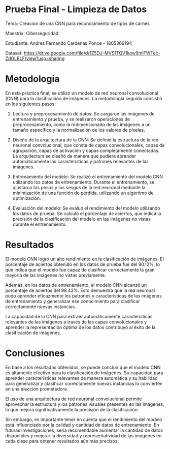 # Prueba Final - Limpieza de Datos
Tema: Creacion de una CNN para reconocimiento de tipos de carnes

Maestria: Ciberseguridad

Estudiante: Andres Fernando Cardenas Ponce - 1805369194

Dataset: https://drive.google.com/file/d/1Z5DJ-MVS1TQV1kow9mIFWTec-ZdOLRLF/view?usp=sharing

# Metodologia
En esta práctica final, se utilizó un modelo de red neuronal convolucional (CNN) para la clasificación de imágenes. La metodología seguida consistió en los siguientes pasos:

1. Lectura y preprocesamiento de datos: Se cargaron las imágenes de entrenamiento y prueba, y se realizaron operaciones de preprocesamiento, como la redimensionado de las imágenes a un tamaño específico y la normalización de los valores de píxeles.

2. Diseño de la arquitectura de la CNN: Se definió la estructura de la red neuronal convolucional, que consta de capas convolucionales, capas de agrupación, capas de activación y capas completamente conectadas. La arquitectura se diseñó de manera que pudiera aprender automáticamente las características y patrones relevantes de las imágenes.

3. Entrenamiento del modelo: Se realizó el entrenamiento del modelo CNN utilizando los datos de entrenamiento. Durante el entrenamiento, se ajustaron los pesos y los sesgos de la red neuronal mediante la minimización de una función de pérdida, utilizando un algoritmo de optimización.

4. Evaluación del modelo: Se evaluó el rendimiento del modelo utilizando los datos de prueba. Se calculó el porcentaje de aciertos, que indica la precisión de la clasificación del modelo en las imágenes no vistas durante el entrenamiento.

# Resultados
El modelo CNN logró un alto rendimiento en la clasificación de imágenes. El porcentaje de aciertos obtenido en los datos de prueba fue del 90.12%, lo que indica que el modelo fue capaz de clasificar correctamente la gran mayoría de las imágenes no vistas previamente.

Además, en los datos de entrenamiento, el modelo CNN alcanzó un porcentaje de aciertos del 98.43%. Esto demuestra que la red neuronal pudo aprender eficazmente los patrones y características de las imágenes de entrenamiento y generalizar ese conocimiento para clasificar correctamente nuevas instancias.

La capacidad de la CNN para extraer automáticamente características relevantes de las imágenes a través de las capas convolucionales y aprender la representación óptima de los datos contribuyó al éxito de la clasificación de imágenes.

# Conclusiones 
En base a los resultados obtenidos, se puede concluir que el modelo CNN es altamente efectivo para la clasificación de imágenes. Su capacidad para aprender características relevantes de manera automática y su habilidad para generalizar y clasificar correctamente nuevas instancias lo convierten en una elección prometedora.

El uso de una arquitectura de red neuronal convolucional permite aprovechar la estructura y los patrones visuales presentes en las imágenes, lo que mejora significativamente la precisión de la clasificación.

Sin embargo, es importante tener en cuenta que el rendimiento del modelo está influenciado por la calidad y cantidad de datos de entrenamiento. En futuras investigaciones, sería recomendable aumentar la cantidad de datos disponibles y mejorar la diversidad y representatividad de las imágenes en cada clase para obtener resultados aún más precisos.
